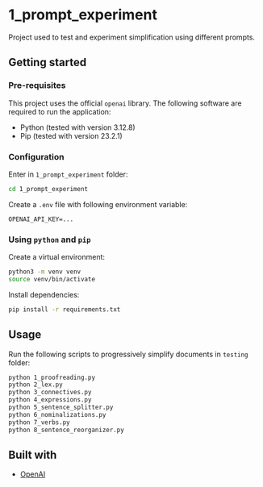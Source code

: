 # 1_prompt_experiment
Project used to test and experiment simplification using different prompts.

## Getting started
### Pre-requisites
This project uses the official `openai` library. The following software are required to run the application:
* Python (tested with version 3.12.8)
* Pip (tested with version 23.2.1)

### Configuration
Enter in `1_prompt_experiment` folder:
```sh
cd 1_prompt_experiment
```

Create a `.env` file with following environment variable:
```
OPENAI_API_KEY=...
```

### Using `python` and `pip`
Create a virtual environment:
```sh
python3 -m venv venv
source venv/bin/activate
```

Install dependencies:
```sh
pip install -r requirements.txt
```

## Usage
Run the following scripts to progressively simplify documents in `testing` folder:
```sh
python 1_proofreading.py
python 2_lex.py
python 3_connectives.py
python 4_expressions.py
python 5_sentence_splitter.py
python 6_nominalizations.py
python 7_verbs.py
python 8_sentence_reorganizer.py
```

## Built with
* [OpenAI](https://openai.com)
